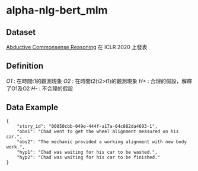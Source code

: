 # alpha-nlg-bert_mlm

## Dataset
[Abductive Commonsense Reasoning](https://openreview.net/pdf?id=Byg1v1HKDB)
在 ICLR 2020 上發表

## Definition
*O1* : 在時間t1的觀測現象
*O2* : 在時間t2(t2>t1)的觀測現象
*H+* : 合理的假設，解釋了O1及O2 
*H-* : 不合理的假設

## Data Example
```
{
    "story_id": "00050cbb-049e-444f-a17a-04c882da4693-1", 
    "obs1": "Chad went to get the wheel alignment measured on his car.", 
    "obs2": "The mechanic provided a working alignment with new body work.",     
    "hyp1": "Chad was waiting for his car to be washed.", 
    "hyp2": "Chad was waiting for his car to be finished."
}
```

